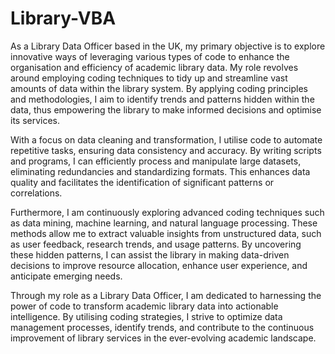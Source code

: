 # Library-VBA
As a Library Data Officer based in the UK, my primary objective is to explore innovative ways of leveraging various types of code to enhance the organisation and efficiency of academic library data. My role revolves around employing coding techniques to tidy up and streamline vast amounts of data within the library system. By applying coding principles and methodologies, I aim to identify trends and patterns hidden within the data, thus empowering the library to make informed decisions and optimise its services.

With a focus on data cleaning and transformation, I utilise code to automate repetitive tasks, ensuring data consistency and accuracy. By writing scripts and programs, I can efficiently process and manipulate large datasets, eliminating redundancies and standardizing formats. This enhances data quality and facilitates the identification of significant patterns or correlations.

Furthermore, I am continuously exploring advanced coding techniques such as data mining, machine learning, and natural language processing. These methods allow me to extract valuable insights from unstructured data, such as user feedback, research trends, and usage patterns. By uncovering these hidden patterns, I can assist the library in making data-driven decisions to improve resource allocation, enhance user experience, and anticipate emerging needs.

Through my role as a Library Data Officer, I am dedicated to harnessing the power of code to transform academic library data into actionable intelligence. By utilising coding strategies, I strive to optimize data management processes, identify trends, and contribute to the continuous improvement of library services in the ever-evolving academic landscape.






